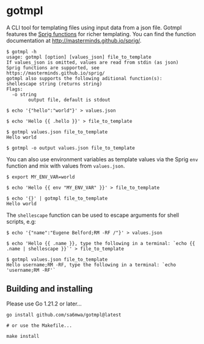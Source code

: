 # gotmpl

A CLI tool for templating files using input data from a json
file. Gotmpl features the [Sprig functions](http://github.com/Masterminds/sprig)
for richer templating. You can find the function documentation at
<http://masterminds.github.io/sprig/>.

```consoletext
$ gotmpl -h
usage: gotmpl [option] [values_json] file_to_template
If values_json is omitted, values are read from stdin (as json)
Sprig functions are supported, see https://masterminds.github.io/sprig/
gotmpl also supports the following aditional function(s):
shellescape string (returns string)
Flags:
  -o string
        output file, default is stdout

$ echo '{"hello":"world"}' > values.json

$ echo 'Hello {{ .hello }}' > file_to_template

$ gotmpl values.json file_to_template 
Hello world

$ gotmpl -o output values.json file_to_template
```

You can also use environment variables as template values via the
Sprig `env` function and mix with values from `values.json`.

```consoletext
$ export MY_ENV_VAR=world

$ echo 'Hello {{ env "MY_ENV_VAR" }}' > file_to_template

$ echo '{}' | gotmpl file_to_template
Hello world
```

The `shellescape` function can be used to escape arguments for shell scripts, e.g:

```consoletext
$ echo '{"name":"Eugene Belford;RM -RF /"}' > values.json

$ echo 'Hello {{ .name }}, type the following in a terminal: `echo {{ .name | shellescape }}`' > file_to_template

$ gotmpl values.json file_to_template
Hello username;RM -RF, type the following in a terminal: `echo 'username;RM -RF'`
```

## Building and installing

Please use Go 1.21.2 or later...

```consoletext
go install github.com/sa6mwa/gotmpl@latest

# or use the Makefile...

make install
```
